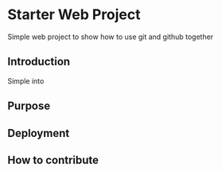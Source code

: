 # Starter Web Project

Simple web project to show how to use git and github together
## Introduction

Simple into

## Purpose

## Deployment

## How to contribute